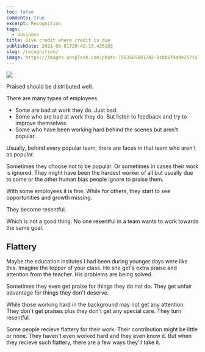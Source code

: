 ```yaml
---
toc: false
comments: true
excerpt: Recognition
tags:
  - business
title: Give credit where credit is due
publishDate: 2021-08-01T20:42:15.426183
slug: /recognition/
image: https://images.unsplash.com/photo-1593505681742-8cbb6f44de25?ixlib=rb-1.2.1&ixid=eyJhcHBfaWQiOjEyMDd9&auto=format&fit=crop&w=2689&q=80
---
```


![](https://images.unsplash.com/photo-1593505681742-8cbb6f44de25?ixlib=rb-1.2.1&ixid=eyJhcHBfaWQiOjEyMDd9&auto=format&fit=crop&w=2689&q=80)

Praised should be distributed well.

There are many types of employees.

- Some are bad at work they do. Just bad.
- Some who are bad at work they do. But listen to feedback and try to improve themselves.
- Some who have been working hard behind the scenes but aren't popular.

Usually, behind every popular team, there are faces in that team who aren't as popular.

Sometimes they choose not to be popular. Or sometimes in cases their work is ignored. They might have been the hardest worker of all but usually due to some or the other human bias people ignore to praise them.

With some employees it is fine. While for others, they start to see opportunities and growth missing.

They become resentful.

Which is not a good thing. No one resentful in a team wants to work towards the same goal.

## Flattery

Maybe the education insitutes I had been during younger days were like this.
Imagine the topper of your class. He she get's extra praise and attention from the teacher. His problems are being solved.

Sometimes they even get praise for things they do not do. They get unfair advantage for things they don't deserve.

While those working hard in the background may not get any attention. They don't get praises plus they don't get any special care. They turn resentful.

Some people recieve flattery for their work. Their contribution might be little or none. They haven't even worked hard and they even know it. But when they recieve such flattery, there are a few ways they'll take it.
